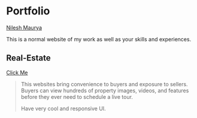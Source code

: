 # Portfolio

[Nilesh Maurya](https://nil1403.github.io/portfolio/)

This is a normal website of my work as well as your skills and experiences.

## Real-Estate 

[Click Me](https://nil1403.github.io/demo_webapp/)
> This websites bring convenience to buyers and exposure to sellers. Buyers can view hundreds of property images, videos, and features before they ever need to schedule a live tour.
>
> Have very cool and responsive UI.
